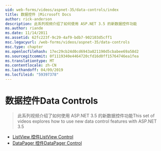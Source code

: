 ```yaml
---
uid: web-forms/videos/aspnet-35/data-controls/index
title: 数据控件 |Microsoft Docs
author: rick-anderson
description: 此系列视频介绍了如何使用 ASP.NET 3.5 的新数据控件功能
ms.author: riande
ms.date: 11/14/2011
ms.assetid: 62fc223f-9c29-4af9-bdb7-902103d5cff1
msc.legacyurl: /web-forms/videos/aspnet-35/data-controls
msc.type: chapter
ms.openlocfilehash: 17ec29cb24d0cd6943a821190d5cbabee69a58d2
ms.sourcegitcommit: 0f1119340e4464720cfd16d0ff15764746ea1fea
ms.translationtype: MT
ms.contentlocale: zh-CN
ms.lasthandoff: 04/09/2019
ms.locfileid: "59397378"
---
```

# <a name="data-controls"></a><span data-ttu-id="3a1bb-103">数据控件</span><span class="sxs-lookup"><span data-stu-id="3a1bb-103">Data Controls</span></span>

> <span data-ttu-id="3a1bb-104">此系列视频介绍了如何使用 ASP.NET 3.5 的新数据控件功能</span><span class="sxs-lookup"><span data-stu-id="3a1bb-104">This set of videos explores how to use new data control features with ASP.NET 3.5</span></span>


- [<span data-ttu-id="3a1bb-105">ListView 控件</span><span class="sxs-lookup"><span data-stu-id="3a1bb-105">ListView Control</span></span>](the-listview-control.md)
- [<span data-ttu-id="3a1bb-106">DataPager 控件</span><span class="sxs-lookup"><span data-stu-id="3a1bb-106">DataPager Control</span></span>](the-datapager-control.md)
